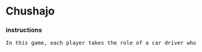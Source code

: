 # Chushajo

### instructions

<pre>In this game, each player takes the role of a car driver who tries to outwit the competition.On your turn, you may rotate your car 90 degrees by press R then roll the dice by press enter and move it forward as return many spaces (2-8). If the car reaches the edge of the board, follow the curve and continue moving in the next row.The game ends when all players have played all roadways. Each gets 1 point per visible square. The player with most points wins!</pre>
